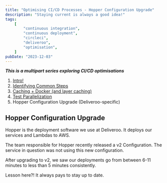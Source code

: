 ```yaml
---
title: "Optimising CI/CD Processes - Hopper Configuration Upgrade"
description: "Staying current is always a good idea!"
tags:
    [
        "continuous integration",
        "continuous deployment",
        "circleci",
        "deliveroo",
        "optimisation",
    ]
pubDate: "2023-12-03"
---
```


**_This is a multipart series exploring CI/CD optimisations_**

1. [Intro!](./optimising-ci-cd-processes.md)
2. [Identifying Common Steps](./optimising-ci-cd-identifying-common-steps.md)
3. [Caching + Docker (and layer caching)](./optimising-ci-cd-caching.md)
4. [Test Parallelization](./optimising-ci-cd-test-parallelization.md)
5. Hopper Configuration Upgrade (Deliveroo-specific)

## Hopper Configuration Upgrade

Hopper is the deployment software we use at Deliveroo. It deploys our services and Lambdas to AWS.

The team responsible for Hopper recently released a v2 Configuration. The service in question was not using this new
configuration.

After upgrading to v2, we saw our deployments go from between 6-11 minutes to less than 5 minutes consistently.

Lesson here?! It always pays to stay up to date.
